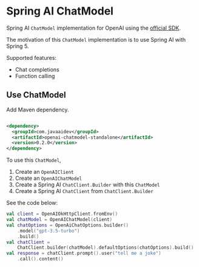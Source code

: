 # Spring AI ChatModel

Spring AI `ChatModel` implementation for OpenAI using
the [official SDK](https://github.com/openai/openai-java).

The motivation of this `ChatModel` implementation is to use Spring AI with Spring 5.

Supported features:

- Chat completions
- Function calling

## Use ChatModel

Add Maven dependency.

```xml

<dependency>
  <groupId>com.javaaidev</groupId>
  <artifactId>openai-chatmodel-standalone</artifactId>
  <version>0.2.0</version>
</dependency>
```

To use this `ChatModel`,

1. Create an `OpenAIClient`
2. Create an `OpenAIChatModel`
3. Create a Spring AI `ChatClient.Builder` with this `ChatModel`
4. Create a Spring AI `ChatClient` from `ChatClient.Builder`

See the code below:

```kotlin
val client = OpenAIOkHttpClient.fromEnv()
val chatModel = OpenAIChatModel(client)
val chatOptions = OpenAiChatOptions.builder()
    .model("gpt-3.5-turbo")
    .build()
val chatClient =
    ChatClient.builder(chatModel).defaultOptions(chatOptions).build()
val response = chatClient.prompt().user("tell me a joke")
    .call().content()
```